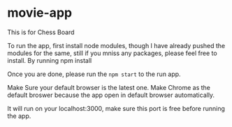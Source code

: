# movie-app
This is for Chess Board

To run the app, first install node modules, though I have already pushed the modules for the same, still if you mniss any packages, please feel free to install. By running
npm install


Once you are done, please run the `npm start` to the run app.

Make Sure your default browser is the latest one. Make Chrome as the default broswer because the app open in default browser automatically. 

It will run on your localhost:3000, make sure this port is free before running the app.
